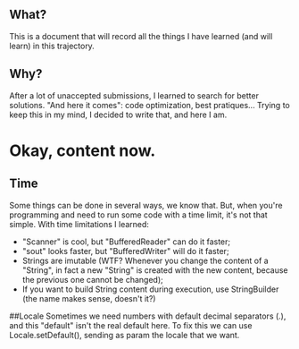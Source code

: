 ## What?
This is a document that will record all the things I have learned (and will learn) in this trajectory.

## Why?
After a lot of unaccepted submissions, I learned to search for better solutions. "And here it comes": code optimization, best pratiques...
Trying to keep this in my mind, I decided to write that, and here I am.

# Okay, content now.

## Time
Some things can be done in several ways, we know that. But, when you're programming and need to run some code with a time limit, it's not that simple.
With time limitations I learned:
  - "Scanner" is cool, but "BufferedReader" can do it faster;
  - "sout" looks faster, but "BufferedWriter" will do it faster;
  - Strings are imutable (WTF? Whenever you change the content of a "String", in fact a new "String" is created with the new content, because the previous one cannot be changed);
  - If you want to build String content during execution, use StringBuilder (the name makes sense, doesn't it?)
 
##Locale
Sometimes we need numbers with default decimal separators (.), and this "default" isn't the real default here.
To fix this we can use Locale.setDefault(), sending as param the locale that we want.
